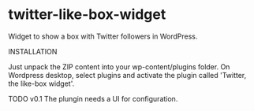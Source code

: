 twitter-like-box-widget
=======================

Widget to show a box with Twitter followers in WordPress.

INSTALLATION

Just unpack the ZIP content into your wp-content/plugins folder. On Wordpress desktop, select plugins and activate the plugin called 'Twitter, the like-box widget'.

TODO
v0.1 The plungin needs a UI for configuration.